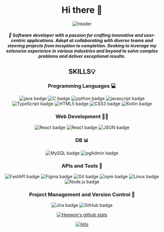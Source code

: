 <div align="center">

# Hi there 👋 
![header](https://capsule-render.vercel.app/api?type=soft&color=FFFFFF&height=100&section=header&text=Heewon's%20Github!&fontSize=90&animation=twinkling)

##### 💬 Software developer with a passion for crafting innovative and user-centric applications. Adept at collaborating with diverse teams and steering projects from inception to completion. Seeking to leverage my extensive experience in various industries and beyond to solve complex problems and deliver exceptional results.

## SKILLS💡
### Programming Languages 💻
![java badge](https://img.shields.io/badge/-Java-%23F7DF1E?style=flat-square&logo=Java&logoColor=white&color=FFA518)
![C badge](https://img.shields.io/badge/-C-%23F7DF1E?style=flat-square&logo=C&logoColor=white&color=A8B9CC)
![python badge](https://img.shields.io/badge/-PYTHON-%23F7DF1E?style=flat-square&logo=Python&logoColor=white&color=3776AB)
![javascript badge](https://img.shields.io/badge/-JavaScript-%23F7DF1E?style=flat-square&logo=JavaScript&logoColor=white&color=F0DB4F)
![TypeScript badge](https://img.shields.io/badge/-TypeScript-%23F7DF1E?style=flat-square&logo=TypeScript&logoColor=white&color=007acc)
![HTML5 badge](https://img.shields.io/badge/-HTML5-%23F7DF1E?style=flat-square&logo=HTML5&logoColor=white&color=F06529)
![CSS3 badge](https://img.shields.io/badge/-CSS3-%23F7DF1E?style=flat-square&logo=CSS3&logoColor=white&color=264de4)
![Kotlin badge](https://img.shields.io/badge/-Kotlin-%23F7DF1E?style=flat-square&logo=Kotlin&logoColor=white&color=B125EA)

### Web Development 🧑‍🎨
![React badge](https://img.shields.io/badge/-React-%23F7DF1E?style=flat-square&logo=React&logoColor=white&color=61dbfb)
![React badge](https://img.shields.io/badge/-ReactNative-%23F7DF1E?style=flat-square&logo=React&logoColor=white&color=61dbfb)
![JSON badge](https://img.shields.io/badge/-JSON-%23F7DF1E?style=flat-square&logo=JSON&logoColor=white&color=000000)

### DB 📊
![MySQL badge](https://img.shields.io/badge/-MySQL-%23F7DF1E?style=flat-square&logo=MySQL&logoColor=white&color=4479A1)
![pgAdmin badge](https://img.shields.io/badge/-pgAdmin-%23F7DF1E?style=flat-square&logo=postgresql&logoColor=white&color=4169E1)

### APIs and Tools 🔧
![FastAPI badge](https://img.shields.io/badge/-FastAPI-%23F7DF1E?style=flat-square&logo=FastAPI&logoColor=white&color=2c7a56)
![Figma badge](https://img.shields.io/badge/-Figma-%23F7DF1E?style=flat-square&logo=Figma&logoColor=white&color=FF7262)
![Git badge](https://img.shields.io/badge/-Git-%23F7DF1E?style=flat-square&logo=Git&logoColor=white&color=F1502F)
![npm badge](https://img.shields.io/badge/-npm-%23F7DF1E?style=flat-square&logo=npm&logoColor=white&color=CB3837)
![Linux badge](https://img.shields.io/badge/-Linux-%23F7DF1E?style=flat-square&logo=Linux&logoColor=white&color=0040AD)
![Node.js badge](https://img.shields.io/badge/-Node.js-%23F7DF1E?style=flat-square&logo=nodedotjs&logoColor=white&color=339933)

### Project Management and Version Control 📝
![Jira badge](https://img.shields.io/badge/-Jira-%23F7DF1E?style=flat-square&logo=jirasoftware&logoColor=white&color=0146b3)
![GitHub badge](https://img.shields.io/badge/-GitHub-%23F7DF1E?style=flat-square&logo=GitHub&logoColor=white&color=000000)

[![Heewon's github stats](https://github-readme-stats-peach-eight.vercel.app/api?username=Keemeeone&count_private=true&show_icons=true&theme=swift)](https://github.com/anuraghazra/github-readme-stats)

[![Hits](https://hits.seeyoufarm.com/api/count/incr/badge.svg?url=https%3A%2F%2Fgithub.com%2FKeemeeone&count_bg=%23FF573C&title_bg=%237CBAFD&icon=&icon_color=%23FFFFFF&title=hits&edge_flat=false)](https://hits.seeyoufarm.com)
</div>

<!--
**Keemeeone/Keemeeone** is a ✨ _special_ ✨ repository because its `README.md` (this file) appears on your GitHub profile.

Here are some ideas to get you started:

- 🔭 I’m currently working on ...
- 🌱 I’m currently learning ...
- 👯 I’m looking to collaborate on ...
- 🤔 I’m looking for help with ...
- 💬 Ask me about ...
- 📫 How to reach me: ...
- 😄 Pronouns: ...
- ⚡ Fun fact: ...
-->

